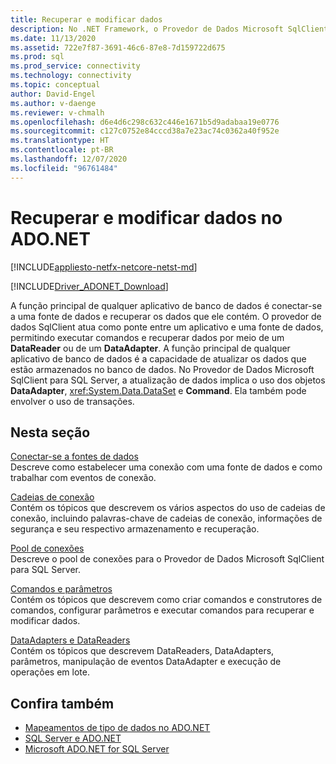 ```yaml
---
title: Recuperar e modificar dados
description: No .NET Framework, o Provedor de Dados Microsoft SqlClient para SQL Server serve como uma ponte entre um aplicativo e uma fonte de dados para ler e atualizar dados.
ms.date: 11/13/2020
ms.assetid: 722e7f87-3691-46c6-87e8-7d159722d675
ms.prod: sql
ms.prod_service: connectivity
ms.technology: connectivity
ms.topic: conceptual
author: David-Engel
ms.author: v-daenge
ms.reviewer: v-chmalh
ms.openlocfilehash: d6e4d6c298c632c446e1671b5d9adabaa19e0776
ms.sourcegitcommit: c127c0752e84cccd38a7e23ac74c0362a40f952e
ms.translationtype: HT
ms.contentlocale: pt-BR
ms.lasthandoff: 12/07/2020
ms.locfileid: "96761484"
---
```

# <a name="retrieving-and-modifying-data-in-adonet"></a>Recuperar e modificar dados no ADO.NET

[!INCLUDE[appliesto-netfx-netcore-netst-md](../../includes/appliesto-netfx-netcore-netst-md.md)]

[!INCLUDE[Driver_ADONET_Download](../../includes/driver_adonet_download.md)]

A função principal de qualquer aplicativo de banco de dados é conectar-se a uma fonte de dados e recuperar os dados que ele contém. O provedor de dados SqlClient atua como ponte entre um aplicativo e uma fonte de dados, permitindo executar comandos e recuperar dados por meio de um **DataReader** ou de um **DataAdapter**. A função principal de qualquer aplicativo de banco de dados é a capacidade de atualizar os dados que estão armazenados no banco de dados. No Provedor de Dados Microsoft SqlClient para SQL Server, a atualização de dados implica o uso dos objetos **DataAdapter**, <xref:System.Data.DataSet> e **Command**. Ela também pode envolver o uso de transações.

## <a name="in-this-section"></a>Nesta seção

[Conectar-se a fontes de dados](connecting-to-data-source.md)  
Descreve como estabelecer uma conexão com uma fonte de dados e como trabalhar com eventos de conexão.

[Cadeias de conexão](connection-strings.md)  
Contém os tópicos que descrevem os vários aspectos do uso de cadeias de conexão, incluindo palavras-chave de cadeias de conexão, informações de segurança e seu respectivo armazenamento e recuperação.

[Pool de conexões](connection-pooling.md)  
Descreve o pool de conexões para o Provedor de Dados Microsoft SqlClient para SQL Server.

[Comandos e parâmetros](commands-parameters.md)  
Contém os tópicos que descrevem como criar comandos e construtores de comandos, configurar parâmetros e executar comandos para recuperar e modificar dados.

[DataAdapters e DataReaders](dataadapters-datareaders.md)  
Contém os tópicos que descrevem DataReaders, DataAdapters, parâmetros, manipulação de eventos DataAdapter e execução de operações em lote.

## <a name="see-also"></a>Confira também

- [Mapeamentos de tipo de dados no ADO.NET](data-type-mappings-ado-net.md)
- [SQL Server e ADO.NET](./sql/index.md)
- [Microsoft ADO.NET for SQL Server](microsoft-ado-net-sql-server.md)
